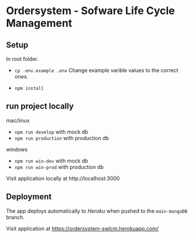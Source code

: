 # Ordersystem - Sofware Life Cycle Management

## Setup

In root folder.

- `cp .env.example .env`
  Change example varible values to the correct ones.

- `npm install`

## run project locally

mac/linux

- `npm run develop` with mock db
- `npm run production` with production db

windows

- `npm run win-dev` with mock db
- `npm run win-prod` with production db

Visit application locally at http://localhost:3000

## Deployment

The app deploys automatically to _Heroku_ when pushed to the `main-mongoDB` branch.

Visit application at https://ordersystem-swlcm.herokuapp.com/
